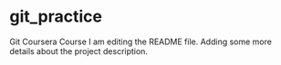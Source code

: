 # git_practice
Git Coursera Course
I am editing the README file. Adding some more details about the project description.
